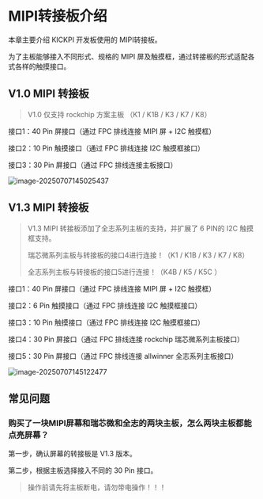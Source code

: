 # MIPI转接板介绍

本章主要介绍 KICKPI 开发板使用的 MIPI转接板。

为了主板能够接入不同形式、规格的 MIPI 屏及触摸框，通过转接板的形式适配各式各样的触摸接口。



## V1.0 MIPI 转接板

> V1.0 仅支持 rockchip 方案主板 （K1 / K1B / K3 / K7 / K8）

接口1：40 Pin 屏接口（通过 FPC 排线连接 MIPI 屏 + I2C 触摸框）

接口2：10 Pin 触摸接口（通过 FPC 排线连接 I2C 触摸框接口）

接口3：30 Pin 屏接口（通过 FPC 排线连接主板接口）

![image-20250707145025437](http://tanzhtanzh.oss-cn-shenzhen.aliyuncs.com/img/image-20250707145025437.png)



## V1.3 MIPI 转接板

> V1.3 MIPI 转接板添加了全志系列主板的支持，并扩展了 6 PIN的 I2C 触摸框支持。
>
> 瑞芯微系列主板与转接板的接口4进行连接！（K1 / K1B / K3 / K7 / K8）
>
> 全志系列主板与转接板的接口5进行连接！（K4B / K5 / K5C ）

接口1：40 Pin 屏接口（通过 FPC 排线连接 MIPI 屏 + I2C 触摸框）

接口2：6 Pin 触摸接口（通过 FPC 排线连接 I2C 触摸框接口）

接口3：10 Pin 触摸接口（通过 FPC 排线连接 I2C 触摸框接口）

接口4：30 Pin 屏接口（通过 FPC 排线连接 rockchip 瑞芯微系列主板接口）

接口5：30 Pin 屏接口（通过 FPC 排线连接 allwinner 全志系列主板接口）

![image-20250707145122477](http://tanzhtanzh.oss-cn-shenzhen.aliyuncs.com/img/image-20250707145122477.png)



## 常见问题

### 购买了一块MIPI屏幕和瑞芯微和全志的两块主板，怎么两块主板都能点亮屏幕？

第一步，确认屏幕的转接板是 V1.3 版本。

第二步，根据主板选择接入不同的 30 Pin 接口。

> 操作前请先将主板断电，请勿带电操作！！！
